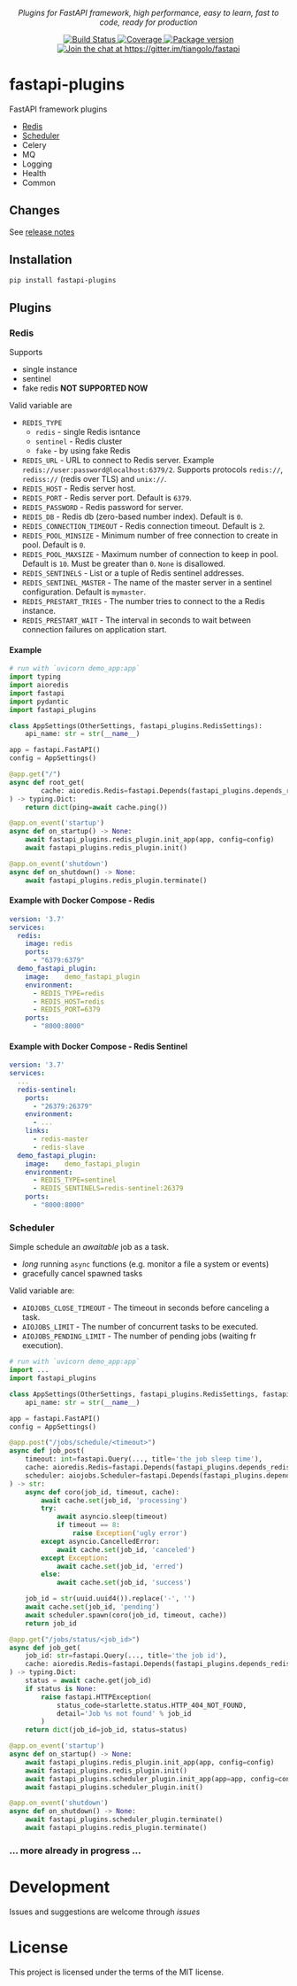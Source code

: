 <p align="center">
    <em>Plugins for FastAPI framework, high performance, easy to learn, fast to code, ready for production</em>
</p>
<p align="center">
<a href="https://travis-ci.org/madkote/fastapi-plugins" target="_blank">
    <img src="https://travis-ci.org/madkote/fastapi_plugins.svg?branch=master" alt="Build Status">
</a>
<a href="https://codecov.io/gh/madkote/fastapi-plugins" target="_blank">
    <img src="https://codecov.io/gh/madkote/fastapi_plugins/branch/master/graph/badge.svg" alt="Coverage">
</a>
<a href="https://pypi.org/project/fastapi-plugins" target="_blank">
    <img src="https://img.shields.io/pypi/v/fastapi_plugins.svg" alt="Package version">
</a>
<a href="https://gitter.im/tiangolo/fastapi?utm_source=badge&utm_medium=badge&utm_campaign=pr-badge&utm_content=badge" target="_blank">
    <img src="https://badges.gitter.im/tiangolo/fastapi.svg" alt="Join the chat at https://gitter.im/tiangolo/fastapi">
</a>
</p>

# fastapi-plugins
FastAPI framework plugins

* [Redis](#redis)
* [Scheduler](#scheduler)
* Celery
* MQ
* Logging
* Health
* Common

## Changes
See [release notes](CHANGES.md)

## Installation
```sh
pip install fastapi-plugins
```

## Plugins
### Redis
Supports
* single instance
* sentinel
* fake redis **NOT SUPPORTED NOW**

Valid variable are
* `REDIS_TYPE`
  * `redis` - single Redis isntance
  * `sentinel` - Redis cluster
  * `fake` - by using fake Redis
* `REDIS_URL` - URL to connect to Redis server. Example
  `redis://user:password@localhost:6379/2`. Supports protocols `redis://`,
  `rediss://` (redis over TLS) and `unix://`.
* `REDIS_HOST` - Redis server host.
* `REDIS_PORT` - Redis server port. Default is `6379`.
* `REDIS_PASSWORD` - Redis password for server.
* `REDIS_DB` - Redis db (zero-based number index). Default is `0`.
* `REDIS_CONNECTION_TIMEOUT` - Redis connection timeout. Default is `2`.
* `REDIS_POOL_MINSIZE` - Minimum number of free connection to create in pool. Default is `0`.
* `REDIS_POOL_MAXSIZE` -  Maximum number of connection to keep in pool. Default is `10`. Must be greater than `0`. `None` is disallowed.
* `REDIS_SENTINELS` - List or a tuple of Redis sentinel addresses.
* `REDIS_SENTINEL_MASTER` - The name of the master server in a sentinel configuration. Default is `mymaster`.
* `REDIS_PRESTART_TRIES` - The number tries to connect to the a Redis instance.
* `REDIS_PRESTART_WAIT` - The interval in seconds to wait between connection failures on application start.

#### Example
```python
# run with `uvicorn demo_app:app`
import typing
import aioredis
import fastapi
import pydantic
import fastapi_plugins

class AppSettings(OtherSettings, fastapi_plugins.RedisSettings):
    api_name: str = str(__name__)

app = fastapi.FastAPI()
config = AppSettings()

@app.get("/")
async def root_get(
        cache: aioredis.Redis=fastapi.Depends(fastapi_plugins.depends_redis),
) -> typing.Dict:
    return dict(ping=await cache.ping())

@app.on_event('startup')
async def on_startup() -> None:
    await fastapi_plugins.redis_plugin.init_app(app, config=config)
    await fastapi_plugins.redis_plugin.init()

@app.on_event('shutdown')
async def on_shutdown() -> None:
    await fastapi_plugins.redis_plugin.terminate()
```

#### Example with Docker Compose - Redis
```YAML
version: '3.7'
services:
  redis:
    image: redis
    ports:
      - "6379:6379"
  demo_fastapi_plugin:
    image:    demo_fastapi_plugin
    environment:
      - REDIS_TYPE=redis
      - REDIS_HOST=redis
      - REDIS_PORT=6379
    ports:
      - "8000:8000"
```

#### Example with Docker Compose - Redis Sentinel
```YAML
version: '3.7'
services:
  ...
  redis-sentinel:
    ports:
      - "26379:26379"
    environment:
      - ...
    links:
      - redis-master
      - redis-slave
  demo_fastapi_plugin:
    image:    demo_fastapi_plugin
    environment:
      - REDIS_TYPE=sentinel
      - REDIS_SENTINELS=redis-sentinel:26379
    ports:
      - "8000:8000"
```

### Scheduler
Simple schedule an _awaitable_ job as a task. 
* _long_ running `async` functions (e.g. monitor a file a system or events)
* gracefully cancel spawned tasks

Valid variable are:
* `AIOJOBS_CLOSE_TIMEOUT` - The timeout in seconds before canceling a task.
* `AIOJOBS_LIMIT` - The number of concurrent tasks to be executed.
* `AIOJOBS_PENDING_LIMIT` - The number of pending jobs (waiting fr execution).


```python
# run with `uvicorn demo_app:app`
import ...
import fastapi_plugins

class AppSettings(OtherSettings, fastapi_plugins.RedisSettings, fastapi_plugins.SchedulerSettings):
    api_name: str = str(__name__)

app = fastapi.FastAPI()
config = AppSettings()

@app.post("/jobs/schedule/<timeout>")
async def job_post(
    timeout: int=fastapi.Query(..., title='the job sleep time'),
    cache: aioredis.Redis=fastapi.Depends(fastapi_plugins.depends_redis),
    scheduler: aiojobs.Scheduler=fastapi.Depends(fastapi_plugins.depends_scheduler),  # @IgnorePep8
) -> str:
    async def coro(job_id, timeout, cache):
        await cache.set(job_id, 'processing')
        try:
            await asyncio.sleep(timeout)
            if timeout == 8:
                raise Exception('ugly error')
        except asyncio.CancelledError:
            await cache.set(job_id, 'canceled')
        except Exception:
            await cache.set(job_id, 'erred')
        else:
            await cache.set(job_id, 'success')

    job_id = str(uuid.uuid4()).replace('-', '')
    await cache.set(job_id, 'pending')
    await scheduler.spawn(coro(job_id, timeout, cache))
    return job_id

@app.get("/jobs/status/<job_id>")
async def job_get(
    job_id: str=fastapi.Query(..., title='the job id'),
    cache: aioredis.Redis=fastapi.Depends(fastapi_plugins.depends_redis),
) -> typing.Dict:
    status = await cache.get(job_id)
    if status is None:
        raise fastapi.HTTPException(
            status_code=starlette.status.HTTP_404_NOT_FOUND,
            detail='Job %s not found' % job_id
        )
    return dict(job_id=job_id, status=status)

@app.on_event('startup')
async def on_startup() -> None:
    await fastapi_plugins.redis_plugin.init_app(app, config=config)
    await fastapi_plugins.redis_plugin.init()
    await fastapi_plugins.scheduler_plugin.init_app(app=app, config=config)
    await fastapi_plugins.scheduler_plugin.init()

@app.on_event('shutdown')
async def on_shutdown() -> None:
    await fastapi_plugins.scheduler_plugin.terminate()
    await fastapi_plugins.redis_plugin.terminate()
```

### ... more already in progress ...

# Development
Issues and suggestions are welcome through *issues*

# License
This project is licensed under the terms of the MIT license.
